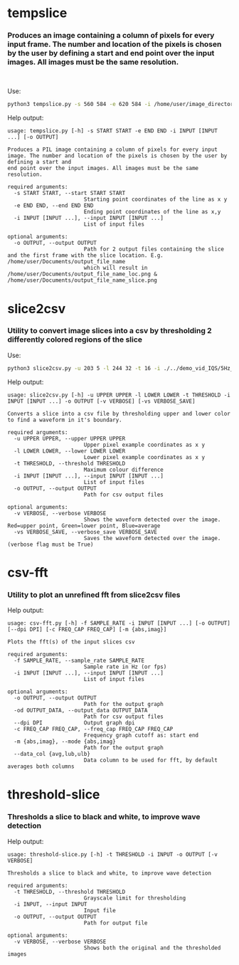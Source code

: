 # tempslice 
### Produces an image containing a column of pixels for every input frame. The number and location of the pixels is chosen by the user by defining a start and end point over the input images. All images must be the same resolution.

<br />

Use:
```bash
python3 tempslice.py -s 560 584 -e 620 584 -i /home/user/image_directory/*.png -o ./example
```

Help output:
```
usage: tempslice.py [-h] -s START START -e END END -i INPUT [INPUT ...] [-o OUTPUT]

Produces a PIL image containing a column of pixels for every input image. The number and location of the pixels is chosen by the user by defining a start and
end point over the input images. All images must be the same resolution.

required arguments:
  -s START START, --start START START
                        Starting point coordinates of the line as x y
  -e END END, --end END END
                        Ending point coordinates of the line as x,y
  -i INPUT [INPUT ...], --input INPUT [INPUT ...]
                        List of input files

optional arguments:
  -o OUTPUT, --output OUTPUT
                        Path for 2 output files containing the slice and the first frame with the slice location. E.g. /home/user/Documents/output_file_name
                        which will result in /home/user/Documents/output_file_name_loc.png & /home/user/Documents/output_file_name_slice.png
```

# slice2csv
### Utility to convert image slices into a csv by thresholding 2 differently colored regions of the slice

Use:
```bash
python3 slice2csv.py -u 203 5 -l 244 32 -t 16 -i ./../demo_vid_IQS/5Hz_50mV_1_amped_slice.png -o ./../demo_vid_IQS/ -v True
```

Help output:
```
usage: slice2csv.py [-h] -u UPPER UPPER -l LOWER LOWER -t THRESHOLD -i INPUT [INPUT ...] -o OUTPUT [-v VERBOSE] [-vs VERBOSE_SAVE]

Converts a slice into a csv file by thresholding upper and lower color to find a waveform in it's boundary.

required arguments:
  -u UPPER UPPER, --upper UPPER UPPER
                        Upper pixel example coordinates as x y
  -l LOWER LOWER, --lower LOWER LOWER
                        Lower pixel example coordinates as x y
  -t THRESHOLD, --threshold THRESHOLD
                        Maximum colour difference
  -i INPUT [INPUT ...], --input INPUT [INPUT ...]
                        List of input files
  -o OUTPUT, --output OUTPUT
                        Path for csv output files

optional arguments:
  -v VERBOSE, --verbose VERBOSE
                        Shows the waveform detected over the image. Red=upper point, Green=lower point, Blue=average
  -vs VERBOSE_SAVE, --verbose_save VERBOSE_SAVE
                        Saves the waveform detected over the image.(verbose flag must be True)
```

# csv-fft
### Utility to plot an unrefined fft from slice2csv files

Help output:
```
usage: csv-fft.py [-h] -f SAMPLE_RATE -i INPUT [INPUT ...] [-o OUTPUT] [--dpi DPI] [-c FREQ_CAP FREQ_CAP] [-m {abs,imag}]

Plots the fft(s) of the input slices csv

required arguments:
  -f SAMPLE_RATE, --sample_rate SAMPLE_RATE
                        Sample rate in Hz (or fps)
  -i INPUT [INPUT ...], --input INPUT [INPUT ...]
                        List of input files

optional arguments:
  -o OUTPUT, --output OUTPUT
                        Path for the output graph
  -od OUTPUT_DATA, --output_data OUTPUT_DATA
                        Path for csv output files
  --dpi DPI             Output graph dpi
  -c FREQ_CAP FREQ_CAP, --freq_cap FREQ_CAP FREQ_CAP
                        Frequency graph cutoff as: start end
  -m {abs,imag}, --mode {abs,imag}
                        Path for the output graph
  --data_col {avg,lub,ulb}
                        Data column to be used for fft, by default averages both columns
```

# threshold-slice
### Thresholds a slice to black and white, to improve wave detection

Help output:
```
usage: threshold-slice.py [-h] -t THRESHOLD -i INPUT -o OUTPUT [-v VERBOSE]

Thresholds a slice to black and white, to improve wave detection

required arguments:
  -t THRESHOLD, --threshold THRESHOLD
                        Grayscale limit for thresholding
  -i INPUT, --input INPUT
                        Input file
  -o OUTPUT, --output OUTPUT
                        Path for output file

optional arguments:
  -v VERBOSE, --verbose VERBOSE
                        Shows both the original and the thresholded images
```